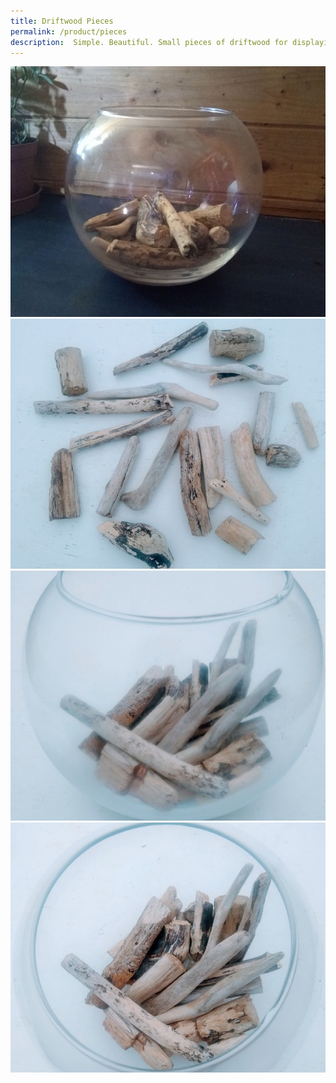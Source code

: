 ```yaml
---
title: Driftwood Pieces
permalink: /product/pieces
description:  Simple. Beautiful. Small pieces of driftwood for displaying in a bowl.
---
```


<div class="row">
  <div class="column">
    <img src="/assets/images/bits1-680.jpg">
  </div> 
<div class="column">
 <img src="/assets/images/bits2-680.jpg">
</div> 
<div class="column">
    <img src="/assets/images/bits3-680.jpg">
 </div> 
<div class="column">
   <img src="/assets/images/bits4-680.jpg">
  </div>
 </div>

